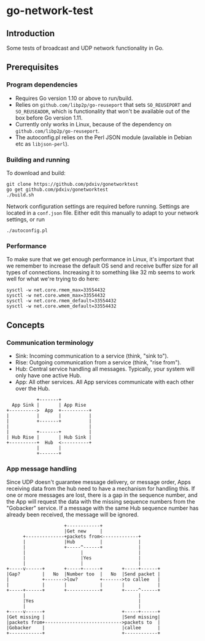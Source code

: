 # go-network-test

## Introduction
Some tests of broadcast and UDP network functionality in Go.

## Prerequisites

### Program dependencies
- Requires Go version 1.10 or above to run/build.
- Relies on `github.com/libp2p/go-reuseport` that sets `SO_REUSEPORT` and `SO_REUSEADDR`, which is functionality that won't be available out of the box before Go version 1.11.
- Currently only works in Linux, because of the dependency on `github.com/libp2p/go-reuseport`.
- The autoconfig.pl relies on the Perl JSON module (available in Debian etc as `libjson-perl`).
### Building and running
To download and build:
```
git clone https://github.com/pdxiv/gonetworktest
go get github.com/pdxiv/gonetworktest
./build.sh
```
Network configuration settings are required before running. Settings are located in a `conf.json` file. Either edit this manually to adapt to your network settings, or run
```
./autoconfig.pl
```
### Performance
To make sure that we get enough performance in Linux, it's important that we remember to increase the default OS send and receive buffer size for all types of connections. Increasing it to something like 32 mb seems to work well for what we're trying to do here:
```
sysctl -w net.core.rmem_max=33554432
sysctl -w net.core.wmem_max=33554432
sysctl -w net.core.rmem_default=33554432
sysctl -w net.core.wmem_default=33554432
```
## Concepts
### Communication terminology
- Sink: Incoming communication to a service (think, "sink to").
- Rise: Outgoing communication from a service (think, "rise from").
- Hub: Central service handling all messages. Typically, your system will only have one active Hub.
- App: All other services. All App services communicate with each other over the Hub.
```
           +-------+
  App Sink |       | App Rise
+---------->  App  +----------+
|          |       |          |
|          +-------+          |
|                             |
|          +-------+          |
| Hub Rise |       | Hub Sink |
+----------+  Hub  <----------+
           |       |
           +-------+
```
### App message handling
Since UDP doesn't guarantee message delivery, or message order, Apps receiving data from the hub need to have a mechanism for handling this. If one or more messages are lost, there is a gap in the sequence number, and the App will request the data with the missing sequence numbers from the "Gobacker" service. If a message with the same Hub sequence number has already been received, the message will be ignored.
```
                     +------------+
                     |Get new     |
      +--------------+packets from<-------------+
      |              |Hub         |             |
      |              +-----^------+             |
      |                    |                    |
      |                    |Yes                 |
      |                    |                    |
+-----v------+       +-----+------+       +-----+------+
|Gap?        |   No  |Number too  |   No  |Send packet |
|            +------->low?        +------->to callee   |
|            |       |            |       |            |
+-----+------+       +------------+       +-----^------+
      |                                         |
      |Yes                                      |
      |                                         |
+-----v------+                            +-----+------+
|Get missing |                            |Send missing|
|packets from+---------------------------->packets to  |
|Gobacker    |                            |callee      |
+------------+                            +------------+
```
